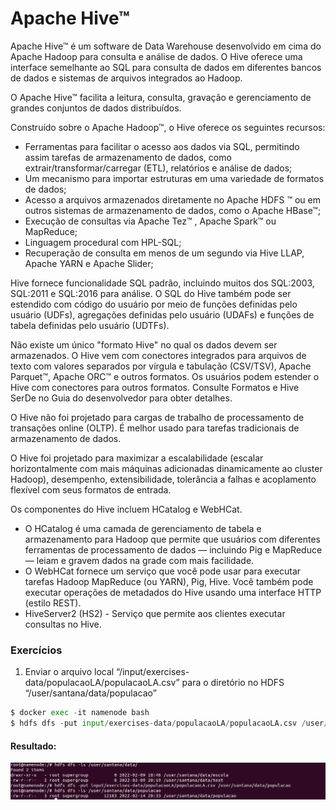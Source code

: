 # Apache Hive™

Apache Hive™ é um software de Data Warehouse desenvolvido em cima do Apache Hadoop para consulta e análise de dados. O Hive oferece uma interface semelhante ao SQL para consulta de dados em diferentes bancos de dados e sistemas de arquivos integrados ao Hadoop.

O Apache Hive™ facilita a leitura, consulta, gravação e gerenciamento de grandes conjuntos de dados distribuídos.

Construído sobre o Apache Hadoop™, o Hive oferece os seguintes recursos:

- Ferramentas para facilitar o acesso aos dados via SQL, permitindo assim tarefas de armazenamento de dados, como extrair/transformar/carregar (ETL), relatórios e análise de dados;
- Um mecanismo para importar estruturas em uma variedade de formatos de dados;
- Acesso a arquivos armazenados diretamente no Apache HDFS ™ ou em outros sistemas de armazenamento de dados, como o Apache HBase™;  
- Execução de consultas via Apache Tez™ , Apache Spark™ ou MapReduce;
- Linguagem procedural com HPL-SQL;
- Recuperação de consulta em menos de um segundo via Hive LLAP, Apache YARN e Apache Slider; 

Hive fornece funcionalidade SQL padrão, incluindo muitos dos SQL:2003, SQL:2011 e SQL:2016 para análise.
O SQL do Hive também pode ser estendido com código do usuário por meio de funções definidas pelo usuário (UDFs), agregações definidas pelo usuário (UDAFs) e funções de tabela definidas pelo usuário (UDTFs).

Não existe um único "formato Hive" no qual os dados devem ser armazenados. O Hive vem com conectores integrados para arquivos de texto com valores separados por vírgula e tabulação (CSV/TSV), Apache Parquet™, Apache ORC™ e outros formatos. Os usuários podem estender o Hive com conectores para outros formatos. Consulte Formatos e Hive SerDe no Guia do desenvolvedor para obter detalhes.

O Hive não foi projetado para cargas de trabalho de processamento de transações online (OLTP). É melhor usado para tarefas tradicionais de armazenamento de dados.

O Hive foi projetado para maximizar a escalabilidade (escalar horizontalmente com mais máquinas adicionadas dinamicamente ao cluster Hadoop), desempenho, extensibilidade, tolerância a falhas e acoplamento flexível com seus formatos de entrada.

Os componentes do Hive incluem HCatalog e WebHCat. 

- O HCatalog é uma camada de gerenciamento de tabela e armazenamento para Hadoop que permite que usuários com diferentes ferramentas de processamento de dados — incluindo Pig e MapReduce — leiam e gravem dados na grade com mais facilidade.
- O WebHCat fornece um serviço que você pode usar para executar tarefas Hadoop MapReduce (ou YARN), Pig, Hive. Você também pode executar operações de metadados do Hive usando uma interface HTTP (estilo REST).
- HiveServer2 (HS2) - Serviço que permite aos clientes executar consultas no Hive.
    







### Exercícios


1. Enviar o arquivo local “/input/exercises-data/populacaoLA/populacaoLA.csv” para o diretório no HDFS “/user/santana/data/populacao”

```Python
$ docker exec -it namenode bash
$ hdfs dfs -put input/exercises-data/populacaoLA/populacaoLA.csv /user/santana/data/populacao

```

#### Resultado:
<img src="img/hdfs-dfs-put-populacao.png" alt="Envia arquivo local para HDFS">







```python

```
